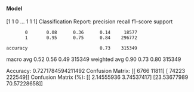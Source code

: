 #### Model
[1 1 0 ... 1 1 1]
Classification Report:
              precision    recall  f1-score   support

           0       0.08      0.36      0.14     18577
           1       0.95      0.75      0.84    296772

    accuracy                           0.73    315349
   macro avg       0.52      0.56      0.49    315349
weighted avg       0.90      0.73      0.80    315349

Accuracy: 0.7271784594211492
Confusion Matrix:
[[  6766  11811]
 [ 74223 222549]]
Confusion Matrix (%):
[[ 2.14555936  3.74537417]
 [23.53677989 70.57228658]]
